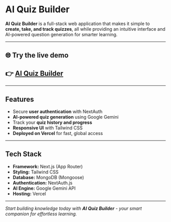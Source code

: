 # AI Quiz Builder

**AI Quiz Builder** is a full-stack web application that makes it simple to **create, take, and track quizzes**, all while providing an intuitive interface and AI-powered question generation for smarter learning.  

---

## 🌐 Try the live demo 
## 👉 [AI Quiz Builder](https://ai-quiz-builder-ten.vercel.app/)  

---

## Features
- Secure **user authentication** with NextAuth  
- **AI-powered quiz generation** using Google Gemini  
- Track your **quiz history and progress**  
- **Responsive UI** with Tailwind CSS  
- **Deployed on Vercel** for fast, global access

---

## Tech Stack
- **Framework:** Next.js (App Router)
- **Styling:** Tailwind CSS
- **Database:** MongoDB (Mongoose)
- **Authentication:** NextAuth.js
- **AI Engine:** Google Gemini API  
- **Hosting:** Vercel

---

*Start building knowledge today with **AI Quiz Builder** - your smart companion for effortless learning.*  